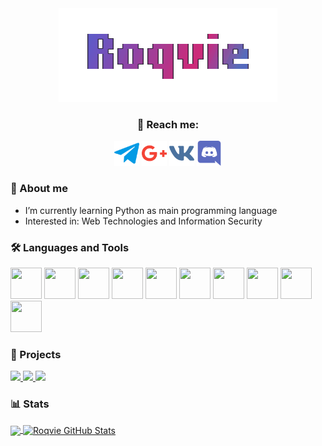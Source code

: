 <div id="header" align="center">
  <img src="https://raw.githubusercontent.com/Roqvie/Roqvie/main/username.gif" width="350"/>
  <div align="center">
    <h3>📱 Reach me: </h3>
    <a href="https://t.me/ROQVIE"><img src="https://raw.githubusercontent.com/Roqvie/Roqvie/main/telegram-logo.png" width="40" height="40" alt="Telegram"/></a>
    <a href="mailto:work@roqvie.xyz"><img src="https://raw.githubusercontent.com/Roqvie/Roqvie/main/google-plus.png" width="40" height="40" alt="Telegram"/></a>
    <a href="https://vk.com/im?sel=299098695"><img src="https://raw.githubusercontent.com/Roqvie/Roqvie/main/vk.png" width="40" height="40" alt="VK"/></a>
    <a href="https://discordapp.com/users/394432825568395264/"><img src="https://raw.githubusercontent.com/Roqvie/Roqvie/main/discord.png" width="40" height="40" alt="Discord"/></a>
  </div>
</div>

### 📄 About me
- I’m currently learning Python as main programming language
- Interested in: Web Technologies and Information Security

### 🛠️ Languages and Tools
<div>
  <img src="https://cdn.jsdelivr.net/gh/devicons/devicon/icons/python/python-original.svg" width="50" height="50"/>
  <img src="https://cdn.jsdelivr.net/gh/devicons/devicon/icons/django/django-plain.svg" width="50" height="50"/>
  <img src="https://cdn.jsdelivr.net/gh/devicons/devicon/icons/linux/linux-original.svg" width="50" height="50"/>
  <img src="https://cdn.jsdelivr.net/gh/devicons/devicon/icons/nginx/nginx-original.svg" width="50" height="50"/>
  <img src="https://cdn.jsdelivr.net/gh/devicons/devicon/icons/git/git-original.svg" width="50" height="50"/>
  <img src="https://cdn.jsdelivr.net/gh/devicons/devicon/icons/html5/html5-original.svg" width="50" height="50"/>
  <img src="https://cdn.jsdelivr.net/gh/devicons/devicon/icons/css3/css3-original.svg" width="50" height="50"/>
  <img src="https://cdn.jsdelivr.net/gh/devicons/devicon/icons/javascript/javascript-original.svg" width="50" height="50"/>
  <img src="https://cdn.jsdelivr.net/gh/devicons/devicon/icons/vuejs/vuejs-original.svg" width="50" height="50"/>
  <img src="https://cdn.jsdelivr.net/gh/devicons/devicon/icons/bootstrap/bootstrap-original.svg" width="50" height="50"/>   
</div>

### 🚧 Projects

<a href="https://github.com/Roqvie/triggerStreisandEffect">
  <img src="https://github-readme-stats.vercel.app/api/pin/?username=Roqvie&repo=triggerStreisandEffect&title_color=ffffff&text_color=c9cacc&icon_color=2bbc8a&bg_color=1d1f21&hide_border=1" />
</a>
<a href="https://github.com/Roqvie/Eventer">
  <img src="https://github-readme-stats.vercel.app/api/pin/?username=Roqvie&repo=Eventer&title_color=ffffff&text_color=c9cacc&icon_color=2bbc8a&bg_color=1d1f21&hide_border=1" />
</a>
<a href="https://github.com/Roqvie/Twitch-Chat-for-IRL">
  <img src="https://github-readme-stats.vercel.app/api/pin/?username=Roqvie&repo=Twitch-Chat-for-IRL&title_color=ffffff&text_color=c9cacc&icon_color=2bbc8a&bg_color=1d1f21&hide_border=1" />
</a>



### 📊 Stats 
<a href="https://github.com/Roqvie/Roqvie">
  <img align="center" src="https://github-readme-stats.vercel.app/api/top-langs/?username=Roqvie&hide=css,javascript&title_color=ffffff&text_color=c9cacc&icon_color=2bbc8a&bg_color=1d1f21&langs_count=3&hide_border=1" />
</a>
<a href="https://github.com/Roqvie/Roqvie">
  <img align="center" src="https://github-readme-stats.vercel.app/api?username=Roqvie&show_icons=true&line_height=27&count_private=true&title_color=ffffff&text_color=c9cacc&icon_color=2bbc8a&bg_color=1d1f21&hide_border=1" alt="Roqvie GitHub Stats" />
</a>

